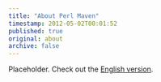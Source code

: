 ```yaml
---
title: "About Perl Maven"
timestamp: 2012-05-02T00:01:52
published: true
original: about
archive: false
---
```



Placeholder. Check out the [English version](https://perlmaven.com/).
